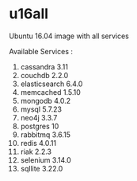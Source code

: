# u16all
Ubuntu 16.04 image with all services

Available Services :

1. cassandra 3.11
2. couchdb 2.2.0
3. elasticsearch 6.4.0
4. memcached 1.5.10
5. mongodb 4.0.2
6. mysql 5.7.23
7. neo4j 3.3.7
8. postgres 10
9. rabbitmq 3.6.15
10. redis 4.0.11
12. riak 2.2.3
13. selenium 3.14.0
14. sqllite 3.22.0
